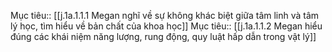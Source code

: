 Mục tiêu:: [[j.1a.1.1.1 Megan nghĩ về sự không khác biệt giữa tâm linh và tâm lý học, tìm hiểu về bản chất của khoa học]]
Mục tiêu:: [[j.1a.1.1.2 Megan hiểu đúng các khái niệm năng lượng, rung động, quy luật hấp dẫn trong vật lý]]